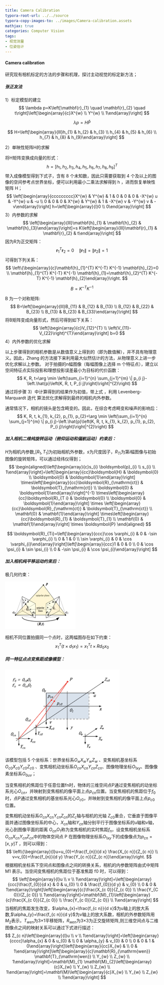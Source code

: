 ```yaml
---
title: Camera Calibration
typora-root-url: ../../source
typora-copy-images-to: ../images/Camera-calibration.assets
mathjax: true
categories: Computer Vision
tags:
- 视觉测量
- 位姿估计
---
```


#### Camera calibration

研究现有相机标定的方法的步骤和机理，探讨主动视觉的标定新方法；

##### 张正友法

<!--more-->

1）标定模型的建立
$$
\lambda p=K\left[\mathbf{r}_{1} \quad \mathbf{r}_{2} \quad t\right]\left[\begin{array}{c}X^{w} \\ Y^{w} \\ 1\end{array}\right]
$$

$$
\lambda p=H \hat{P}
$$

$$
H=\left[\begin{array}{lll}h_{1} & h_{2} & h_{3} \\ h_{4} & h_{5} & h_{6} \\ h_{7} & h_{8} & h_{9}\end{array}\right]
$$

 2）单映性矩阵H的求解

将H矩阵变换成向量的形式： 
$$
h=\left[h_{1}, h_{2}, h_{3}, h_{4}, h_{5}, h_{6}, h_{7}, h_{8}, h_{9}\right]^{T}
$$
带入成像模型得到下式子，含有 8 个未知数，因此只需要获取到 4 个及以上的图像的空间参考点世界坐标，便可以利用最小二乘法求解得到 h ，进而恢复单映性矩阵 H；
$$
\left[\begin{array}{ccccccccc}X^{w} & Y^{w} & 1 & 0 & 0 & 0 & -X^{w} u & -Y^{w} u & -u \\ 0 & 0 & 0 & X^{w} & Y^{w} & 1 & -X^{w} v & -Y^{w} v & -v\end{array}\right] h=\left[\begin{array}{l}0 \\ 0\end{array}\right]
$$
3）内参数的求解 
$$
\left[\begin{array}{lll}\mathbf{h}_{1} & \mathbf{h}_{2} & \mathbf{h}_{3}\end{array}\right]=s K\left[\begin{array}{lll}\mathbf{r}_{1} & \mathbf{r}_{2} & t\end{array}\right]
$$
因为R为正交矩阵：
$$
\mathbf{r}_{1}^{T} \mathbf{r}_{2}=0 \quad\left\|\mathbf{r}_{1}\right\|=\left\|\mathbf{r}_{2}\right\|=1
$$
可得到下列关系：
$$
\left\{\begin{array}{c}\mathbf{h}_{1}^{T} K^{-T} K^{-1} \mathbf{h}_{2}=0 \\ \mathbf{h}_{1}^{T} K^{-T} K^{-1} \mathbf{h}_{1}=\mathbf{h}_{2}^{T} K^{-T} K^{-1} \mathbf{h}_{2}\end{array}\right.
$$

$$
B = K^{-T} K^{-1} 
$$

B 为一个对称矩阵:
$$
B=\left[\begin{array}{lll}B_{11} & B_{12} & B_{13} \\ B_{12} & B_{22} & B_{23} \\ B_{13} & B_{23} & B_{33}\end{array}\right]
$$
将B矩阵变成向量形式，然后可得到如下关系：
$$
\left[\begin{array}{c}V_{12}^{T} \\ \left(V_{11}-V_{22}\right)^{T}\end{array}\right] b=0
$$
4）内外参数的优化求解

以上步骤得到的相机参数是从数值意义上得到的（即为数值解），并不具有物理意义。因此，Zhang 的方法接下来利用最大似然估计的方法，从物理意义上进一步优化求解以上参数。 对于拍摄的n幅图像（每幅图像上选择 m 个特征点），建立以空间特征点实际投影和理想投影误差最小为目标的代价函数：
$$
K, R, t=\arg \min \left(\sum_{i=1}^{n} \sum_{j=1}^{m} \| p_{i j}-\left.\hat{p}\left(K, R, t, P_{i j}\right)\right|^{2}\right)
$$
通过将步骤 3）中计算得到的结果作为初值，带上式 ，利用 Levenberg-Marquardt 迭代 算法优化求解得到最终的相机内外参数。

通常情况下，相机的镜头是包含畸变的。因此，在综合考虑畸变和噪声的影响后：
$$
K, R, t, k_{1}, k_{2}, p_{1}, p_{2}=\arg \min \left(\sum_{i=1}^{n} \sum_{j=1}^{m} \| p_{i j}-\left.\hat{p}\left(K, R, t, k_{1}, k_{2}, p_{1}, p_{2}, P_{i j}\right)\right|^{2}\right)
$$

##### 加入相机二维纯旋转运动（俯仰运动和偏航运动）约束后：

$H$为相机内参数,$[R_{1},T_{1}]$为初始相机外参数，$s$为尺度因子，$R_{Ti}$为第$i$幅图像与初始图像的旋转矩阵，可以通过经纬仪得到；
$$
\begin{aligned}\left[\begin{array}{c}s_{i} \boldsymbol{p}_{i} \\ s_{i} \\ 1\end{array}\right]=\left[\begin{array}{cc}\boldsymbol{H} & \boldsymbol{0} \\ \boldsymbol{0} & \boldsymbol{1}\end{array}\right] \times\left[\begin{array}{cc}\boldsymbol{R}_{\mathrm{ct}} & \boldsymbol{T}_{\mathrm{ct}} \\ \boldsymbol{0} & \boldsymbol{1}\end{array}\right]^{-1} \times\left[\begin{array}{cc}\boldsymbol{R}_{T i} & \boldsymbol{0} \\ \boldsymbol{0} & \boldsymbol{1}\end{array}\right] \times \left[\begin{array}{cc}\boldsymbol{R}_{\mathrm{ct}} & \boldsymbol{T}_{\mathrm{ct}} \\ \mathbf{0} & \mathbf{1}\end{array}\right] \times\left[\begin{array}{cc}\boldsymbol{R}_{1} & \boldsymbol{T}_{1} \\ \mathbf{0} & \mathbf{1}\end{array}\right] \times \boldsymbol{P} \end{aligned}
$$

$$
\boldsymbol{R}_{Ti}=\left[\begin{array}{ccc}\cos \varphi_{i} & 0 & -\sin \varphi_{i} \\ 0 & 1 & 0 \\ \sin \varphi_{i} & 0 & \cos \varphi_{i}\end{array}\right]\left[\begin{array}{ccc}1 & 0 & 0 \\ 0 & \cos \psi_{i} & \sin \psi_{i} \\ 0 & -\sin \psi_{i} & \cos \psi_{i}\end{array}\right]
$$

##### 加入相机纯平移运动约束后：

极几何约束：

<img src="/images/Camera-calibration.assets/image-20200923111946021.png" alt="image-20200923111946021" style="zoom:50%;" />

相机不同位置拍摄同一个点时，这两幅图存在如下约束：
$$
x_{1}^{T}\left(t \times d_{1} x_{1}\right)=x_{1}^{T} t \times R d_{0} x_{0}
$$

##### 同一特征点点变焦距成像模型：

<img src="/images/Camera-calibration.assets/image-20200924092818130.png" alt="image-20200924092818130" style="zoom:67%;" />

该模型包括 5 个坐标系：世界坐标系$O_wX_wY_wZ_w$ 、变焦相机基坐标系${O}_{c0}X_{c0}Y_{c0}Z_{c0}$ 、变焦相机动坐标系${O}_{cn}X_{cn}Y_{cn}Z_{cn}$、图像物理坐标$O_{1xy}$、图像像素坐标系$O_{0uv}$；

当变焦相机的焦距位于任意位置fn时，物体的三维空间点P通过变焦相机的动坐标系光心$O_{cn}$，并映射到变焦相机的像平面上点$p_{cn}$位置。当变焦相机的焦距位于$f_0$时，点P通过变焦相机的基坐标系光心$O_{c0}$，并映射到变焦相机的像平面上点$p_{c0}$位置。

变焦相机动坐标系${O}_{cn}X_{cn}Y_{cn}Z_{cn}$的$Z_c$轴与相机的光轴 $Z_{c0}$重合，它垂直于图像平面并通过图像坐标系的中心，$X_{cn}$轴和$Y_{cn}$轴分别平行于图像坐标系的u轴和v轴，光心到图像平面的距离 $O_{cn}O_1$称为变焦相机的实时焦距$f_n$，设变焦相机坐标系${O}_{cn}X_{cn}Y_{cn}Z_{cn}$中的物体空间点 P 在图像物理坐标系$O_{1xy}$下的成像像点为$p_{cn}=[x,y]T$ ，则可以得到：
$$
\left\{\begin{array}{l}u=u_{0}+\frac{f_{n}}{d x} \frac{X_{c n}}{Z_{c n}} \\ v=v_{0}+\frac{f_{n}}{d y} \frac{Y_{c n}}{Z_{c n}}\end{array}\right.
$$
根据相机坐标系下空间点和图像点之间的转换关系，相机的内参数矩阵由式中矩阵 M1 表示。当空间变焦相机的焦距位于基准焦距 f0 时，可以得到：
$$
\left[\begin{array}{l}u \\ v \\ 1\end{array}\right]=\left[\begin{array}{ccc}\frac{f_{0}}{d x} & 0 & u_{0} \\ 0 & \frac{f_{0}}{d y} & v_{0} \\ 0 & 0 & 1\end{array}\right]\left[\begin{array}{c}\frac{X_{c 0}}{Z_{c 0}} \\ \frac{Y_{C 0}}{Z_{c 0}} \\ 1\end{array}\right]=\mathbf{M}_{1}\left[\begin{array}{c}\frac{X_{c 0}}{Z_{c 0}} \\ \frac{Y_{c 0}}{Z_{c 0}} \\ 1\end{array}\right]
$$
当相机的焦距发生改变，$\alpha_{x}=\frac{f_{c n}}{d x}$为u轴上的放大系数,$\alpha_{y}=\frac{f_{c n}}{d y}$为v轴上的放大系数，相机的外参数矩阵用$M_2$表示，$T_{wen}$为3×1平移矩阵，$R_{wen}$为3×3为正交旋转矩阵,则三维空间点与二维图像点之间的映射关系可以通过下式进行描述：
$$
Z_{c n}\left[\begin{array}{l}u \\ v \\ 1\end{array}\right]=\left[\begin{array}{cccc}\alpha_{x} & 0 & u_{0} & \\ 0 & \alpha_{y} & v_{0} & 0 \\ 0 & 0 & 1 & 0\end{array}\right]\left[\begin{array}{cc}X_{w} & \\ 0 & 1\end{array}\right]\left[\begin{array}{c}\mathbf{R}_{\mathrm{wen}} \mathbf{T}_{\mathrm{wen}} \\ Y_{w} \\ Z_{w} \\ 1\end{array}\right]=\mathbf{M}_{1} \mathbf{M}_{2}\left[\begin{array}{c}X_{w} \\ Y_{w} \\ Z_{w} \\ 1\end{array}\right]=\mathbf{M}\left[\begin{array}{c}X_{w} \\ Y_{w} \\ Z_{w} \\ 1\end{array}\right]
$$
